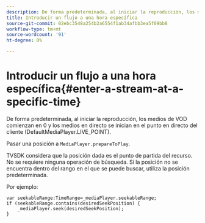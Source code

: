 ```yaml
---
description: De forma predeterminada, al iniciar la reproducción, los medios de VOD comienzan en 0 y los medios en directo se inician en el punto en directo del cliente (DefaultMediaPlayer.LIVE_POINT).
title: Introducir un flujo a una hora específica
source-git-commit: 02ebc3548a254b2a6554f1ab34afbb3ea5f09bb8
workflow-type: tm+mt
source-wordcount: '91'
ht-degree: 0%

---
```


# Introducir un flujo a una hora específica{#enter-a-stream-at-a-specific-time}

De forma predeterminada, al iniciar la reproducción, los medios de VOD comienzan en 0 y los medios en directo se inician en el punto en directo del cliente (DefaultMediaPlayer.LIVE_POINT).

Pasar una posición a `MediaPlayer.prepareToPlay`.

TVSDK considera que la posición dada es el punto de partida del recurso. No se requiere ninguna operación de búsqueda. Si la posición no se encuentra dentro del rango en el que se puede buscar, utiliza la posición predeterminada.

Por ejemplo:

```
var seekableRange:TimeRange=_mediaPlayer.seekableRange; 
if (seekableRange.contains(desiredSeekPosition) { 
    _mediaPlayer.seek(desiredSeekPosition); 
}
```
